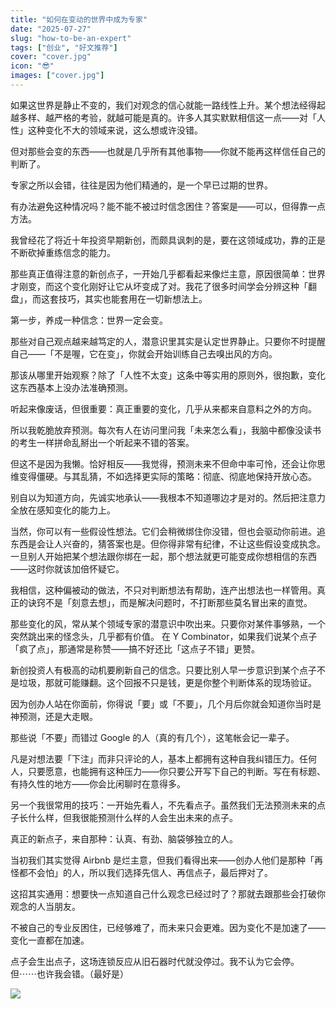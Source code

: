 ```yaml
---
title: "如何在变动的世界中成为专家"
date: "2025-07-27"
slug: "how-to-be-an-expert"
tags: ["创业", "好文推荐"]
cover: "cover.jpg"
icon: "😎"
images: ["cover.jpg"]
---
```

如果这世界是静止不变的，我们对观念的信心就能一路线性上升。某个想法经得起越多样、越严格的考验，就越可能是真的。许多人其实默默相信这一点——对「人性」这种变化不大的领域来说，这么想或许没错。



但对那些会变的东西——也就是几乎所有其他事物——你就不能再这样信任自己的判断了。



专家之所以会错，往往是因为他们精通的，是一个早已过期的世界。



有办法避免这种情况吗？能不能不被过时信念困住？答案是——可以，但得靠一点方法。



我曾经花了将近十年投资早期新创，而颇具讽刺的是，要在这领域成功，靠的正是不断砍掉重练信念的能力。



那些真正值得注意的新创点子，一开始几乎都看起来像烂主意，原因很简单：世界才刚变，而这个变化刚好让它从坏变成了对。我花了很多时间学会分辨这种「翻盘」，而这套技巧，其实也能套用在一切新想法上。



第一步，养成一种信念：世界一定会变。



那些对自己观点越来越笃定的人，潜意识里其实是认定世界静止。只要你不时提醒自己——「不是喔，它在变」，你就会开始训练自己去嗅出风的方向。



那该从哪里开始观察？除了「人性不太变」这条中等实用的原则外，很抱歉，变化这东西基本上没办法准确预测。



听起来像废话，但很重要：真正重要的变化，几乎从来都来自意料之外的方向。



所以我乾脆放弃预测。每次有人在访问里问我「未来怎么看」，我脑中都像没读书的考生一样拼命乱掰出一个听起来不错的答案。



但这不是因为我懒。恰好相反——我觉得，预测未来不但命中率可怜，还会让你思维变得僵硬。与其乱猜，不如选择更实际的策略：彻底、彻底地保持开放心态。



别自以为知道方向，先诚实地承认——我根本不知道哪边才是对的。然后把注意力全放在感知变化的能力上。



当然，你可以有一些假设性想法。它们会稍微绑住你没错，但也会驱动你前进。追东西是会让人兴奋的，猜答案也是。但你得非常有纪律，不让这些假设变成执念。
一旦别人开始把某个想法跟你绑在一起，那个想法就更可能变成你想相信的东西——这时你就该加倍怀疑它。



我相信，这种偏被动的做法，不只对判断想法有帮助，连产出想法也一样管用。真正的诀窍不是「刻意去想」，而是解决问题时，不打断那些莫名冒出来的直觉。



那些变化的风，常从某个领域专家的潜意识中吹出来。只要你对某件事够熟，一个突然跳出来的怪念头，几乎都有价值。
在 Y Combinator，如果我们说某个点子「疯了点」，那通常是称赞——搞不好还比「这点子不错」更赞。



新创投资人有极高的动机要刷新自己的信念。只要比别人早一步意识到某个点子不是垃圾，那就可能赚翻。这个回报不只是钱，更是你整个判断体系的现场验证。



因为创办人站在你面前，你得说「要」或「不要」，几个月后你就会知道你当时是神预测，还是大走眼。



那些说「不要」而错过 Google 的人（真的有几个），这笔帐会记一辈子。



凡是对想法要「下注」而非只评论的人，基本上都拥有这种自我纠错压力。任何人，只要愿意，也能拥有这种压力——你只要公开写下自己的判断。写在有标题、有持久性的地方——你会比闲聊时在意得多。



另一个我很常用的技巧：一开始先看人，不先看点子。虽然我们无法预测未来的点子长什么样，但我很能预测什么样的人会生出未来的点子。



真正的新点子，来自那种：认真、有劲、脑袋够独立的人。



当初我们其实觉得 Airbnb 是烂主意，但我们看得出来——创办人他们是那种「再怪都不会怕」的人，所以我们选择先信人、再信点子，最后押对了。



这招其实通用：想要快一点知道自己什么观念已经过时了？那就去跟那些会打破你观念的人当朋友。



不被自己的专业反困住，已经够难了，而未来只会更难。因为变化不是加速了——变化一直都在加速。



点子会生出点子，这场连锁反应从旧石器时代就没停过。我不认为它会停。
但⋯⋯也许我会错。（最好是）




![](https://prod-files-secure.s3.us-west-2.amazonaws.com/112d0858-5090-4d34-a606-b75eb8d65fd2/46476355-9cf3-4e99-9b7a-3531bc426380/1000202064.png?X-Amz-Algorithm=AWS4-HMAC-SHA256&X-Amz-Content-Sha256=UNSIGNED-PAYLOAD&X-Amz-Credential=ASIAZI2LB466WS77WFQN%2F20250915%2Fus-west-2%2Fs3%2Faws4_request&X-Amz-Date=20250915T154455Z&X-Amz-Expires=3600&X-Amz-Security-Token=IQoJb3JpZ2luX2VjEP%2F%2F%2F%2F%2F%2F%2F%2F%2F%2F%2FwEaCXVzLXdlc3QtMiJHMEUCIQC2rbOBUwWMpNuUX%2FPCcBdokcJRd%2FDnVQmyuP9A88noUAIgOztPEXUjFP6HL%2FFfqUNTVFEQ0xJQ3KvI3XK6th3YYGYq%2FwMIeBAAGgw2Mzc0MjMxODM4MDUiDChTI9FwIIJpllgKKyrcAyrCA4lI1o6wUsfpefiX2TxaeHpUSvi9N%2Fs33L%2Bv9OQ9NWkrM04l3BkmNsowQ9803QWjCpf%2FsxJeX6pym5TUGfZ5cATocNj0u3kAJMxrwEFffCG4COHB4YpO6abjpvIWiKbnd5SlNGAF4tMSS24WRk0OD06M7bQdyC4mXR%2FjGFKCPzk%2BA2R61hfiF0rr6PKrRc8OPGAl5eAPc95q20dw3qvQvyGL2dc29d5O8x%2FONS5qThl2tRML7UdD5ttx9HJunVbCjERuZ%2BwWRU5exkikuV3sz4GHVdZQmnH3KXbT5huFJ1VWQ2lObFr1HWa6%2Fdl5Zt8CJCUMCaYIx4FGsWXjfi%2FgoABuOgWLe1JR3a0zOnM5o8JHIc063SBO3WTK27Iu1gMhVgF0%2Bv1MNDxcmC9px3mDuqjsBNY%2B5dqJNt%2B2cHHQV6pOsJlkbB%2BpTW9af36B6BJOSjxfm78kYxrP%2FQ0Tq1Df3ICukEVt7PBK4M4sXHZeVrXXfWLIfoehZ1o%2F7vh60kszuL8FddEBO6ovJZDb6m0M9t41f%2BWNpD7DEaOt5pcYMLqFC7I9QRsa2dGaEQitFSEplOa7HY6A7TlPQOy%2BqBm2BI1OvpWkdSBCA5FGowirwaaP5okJxWnStR1WMO%2FboMYGOqUBTOLmNABZlL3Qc6bL80BbKwvq7DpA9o7hJ8awgPYC7Ryufca%2F7RtPWErx5TedUr3BRcTU7fTObL152SEGBaI%2FV%2BKiyr5wjyd1ujN31aJdNi5QRAf%2BmiWdF6sWkJ9krJpZxLlPSY4mf7bXEqZqWDnES%2Bqn08PHNixxMjqBG09jQ8AGUsS%2BTyMQjo4k6aQBkm9LAryIv2PJdmKV7DS5UI28NLCkHlBC&X-Amz-Signature=0e5cedd96848352bd26f16266259a8cb30b8f551b5db52a30c25582182f9ec26&X-Amz-SignedHeaders=host&x-amz-checksum-mode=ENABLED&x-id=GetObject)

